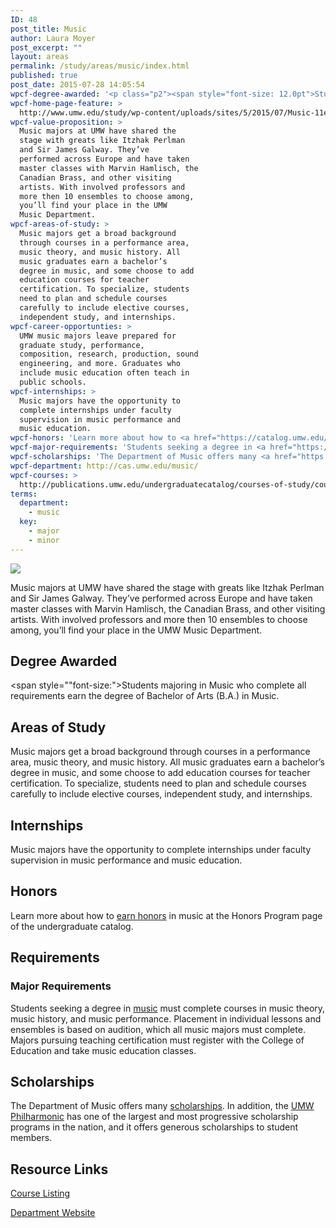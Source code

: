 ```yaml
---
ID: 48
post_title: Music
author: Laura Moyer
post_excerpt: ""
layout: areas
permalink: /study/areas/music/index.html
published: true
post_date: 2015-07-28 14:05:54
wpcf-degree-awarded: '<p class="p2"><span style="font-size: 12.0pt">Students majoring in Music who complete all requirements earn the degree of Bachelor of Arts (B.A.) in Music.</span></p>'
wpcf-home-page-feature: >
  http://www.umw.edu/study/wp-content/uploads/sites/5/2015/07/Music-11e.jpg
wpcf-value-proposition: >
  Music majors at UMW have shared the
  stage with greats like Itzhak Perlman
  and Sir James Galway. They’ve
  performed across Europe and have taken
  master classes with Marvin Hamlisch, the
  Canadian Brass, and other visiting
  artists. With involved professors and
  more then 10 ensembles to choose among,
  you’ll find your place in the UMW
  Music Department.
wpcf-areas-of-study: >
  Music majors get a broad background
  through courses in a performance area,
  music theory, and music history. All
  music graduates earn a bachelor’s
  degree in music, and some choose to add
  education courses for teacher
  certification. To specialize, students
  need to plan and schedule courses
  carefully to include elective courses,
  independent study, and internships.
wpcf-career-opportunties: >
  UMW music majors leave prepared for
  graduate study, performance,
  composition, research, production, sound
  engineering, and more. Graduates who
  include music education often teach in
  public schools.
wpcf-internships: >
  Music majors have the opportunity to
  complete internships under faculty
  supervision in music performance and
  music education.
wpcf-honors: 'Learn more about how to <a href="https://catalog.umw.edu/undergraduate/majors/marketing/#requirementstext">earn honors</a> in music at the Honors Program page of the undergraduate catalog.'
wpcf-major-requirements: 'Students seeking a degree in <a href="https://catalog.umw.edu/undergraduate/majors/music/#requirementstext">music</a> must complete courses in music theory, music history, and music performance. Placement in individual lessons and ensembles is based on audition, which all music majors must complete. Majors pursuing teaching certification must register with the College of Education and take music education classes.'
wpcf-scholarships: 'The Department of Music offers many <a href="https://cas.umw.edu/music/music-scholarships/">scholarships</a>. In addition, the <a href="http://www.umwphilharmonic.com/">UMW Philharmonic</a> has one of the largest and most progressive scholarship programs in the nation, and it offers generous scholarships to student members.'
wpcf-department: http://cas.umw.edu/music/
wpcf-courses: >
  http://publications.umw.edu/undergraduatecatalog/courses-of-study/course-descriptions/musc/
terms:
  department:
    - music
  key:
    - major
    - minor
---
```


<!-- Types Custom Fields: -->
[![](http://www.umw.edu/study/wp-content/uploads/sites/5/2015/07/Music-11e.jpg)](http://www.umw.edu/study/wp-content/uploads/sites/5/2015/07/Music-11e.jpg)
<!-- End home-page-feature -->

<!-- value-proposition -->
Music majors at UMW have shared the stage with greats like Itzhak Perlman and Sir James Galway. They’ve performed across Europe and have taken master classes with Marvin Hamlisch, the Canadian Brass, and other visiting artists. With involved professors and more then 10 ensembles to choose among, you’ll find your place in the UMW Music Department.
<!-- End value-proposition -->

<!-- degree-awarded -->
## Degree Awarded
<span style=""font-size:">Students majoring in Music who complete all requirements earn the degree of Bachelor of Arts (B.A.) in Music.</span>
<!-- End degree-awarded -->
<!-- areas-of-study -->
## Areas of Study
Music majors get a broad background through courses in a performance area, music theory, and music history. All music graduates earn a bachelor’s degree in music, and some choose to add education courses for teacher certification. To specialize, students need to plan and schedule courses carefully to include elective courses, independent study, and internships.
<!-- End areas-of-study -->

<!-- internships -->
## Internships
Music majors have the opportunity to complete internships under faculty supervision in music performance and music education.
<!-- End internships -->

<!-- honors -->
## Honors
Learn more about how to [earn honors]("https://catalog.umw.edu/undergraduate/majors/marketing/#requirementstext") in music at the Honors Program page of the undergraduate catalog.
<!-- End honors -->

<!-- requirements -->
## Requirements

<!-- major-requirements -->
### Major Requirements
Students seeking a degree in [music]("https://catalog.umw.edu/undergraduate/majors/music/#requirementstext") must complete courses in music theory, music history, and music performance. Placement in individual lessons and ensembles is based on audition, which all music majors must complete. Majors pursuing teaching certification must register with the College of Education and take music education classes.
<!-- End major-requirements -->

<!-- End requirements -->

<!-- scholarships -->
## Scholarships
The Department of Music offers many [scholarships]("https://cas.umw.edu/music/music-scholarships/"). In addition, the [UMW Philharmonic]("http://www.umwphilharmonic.com/") has one of the largest and most progressive scholarship programs in the nation, and it offers generous scholarships to student members.
<!-- End scholarships -->

<!-- resource-links -->
## Resource Links

<!-- courses -->
[Course Listing](http://publications.umw.edu/undergraduatecatalog/courses-of-study/course-descriptions/musc/)

<!-- End courses -->


<!-- department -->
[Department Website](http://cas.umw.edu/music/)

<!-- End department -->

<!-- End resource-links -->

<!-- End Types Custom Fields -->
